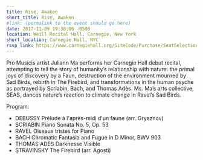 ```yaml
---
title: Rise, Awaken
short_title: Rise, Awaken
#link: (permalink to the event should go here)
date: 2017-11-09 19:30:00 -0500
location: Weill Recital Hall, Carnegie, New York
short_location: Carnegie Hall, NYC
rsvp_link: https://www.carnegiehall.org/SiteCode/Purchase/SeatSelectionPerformance.aspx?startWorkflow=true&quickBuy=false&quantity=1&eventId=31030
---
```


Pro Musicis artist Juliann Ma performs her Carnegie Hall debut recital, attempting to tell the story of humanity’s relationship with nature: the primal joys of discovery by a Faun, destruction of the environment mourned by Sad Birds, rebirth in The Firebird, and transformations in the human psyche as portrayed by Scriabin, Bach, and Thomas Adès. Ms. Ma’s arts collective, SEAS, dances nature’s reaction to climate change in Ravel’s Sad Birds.

Program:
- DEBUSSY Prélude à l'après-midi d'un faune (arr. Gryaznov)
- SCRIABIN Piano Sonata No. 5, Op. 53
- RAVEL Oiseaux tristes for Piano
- BACH Chromatic Fantasia and Fugue in D Minor, BWV 903
- THOMAS ADÈS Darknesse Visible
- STRAVINSKY The Firebird (arr. Agosti)
